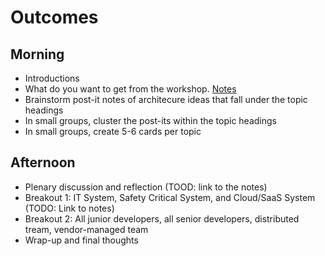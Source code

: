 # Outcomes

## Morning

* Introductions
* What do you want to get from the workshop. 
  [Notes](what-do-you-want-to-get-from-the-workshop.md)
* Brainstorm post-it notes of architecure ideas that fall under the topic headings
* In small groups, cluster the post-its within the topic headings
* In small groups, create 5-6 cards per topic

## Afternoon

* Plenary discussion and reflection (TOOD: link to the notes)
* Breakout 1: IT System, Safety Critical System, and Cloud/SaaS System (TODO: Link to notes)
* Breakout 2: All junior developers, all senior developers, distributed tream, vendor-managed team
* Wrap-up and final thoughts

